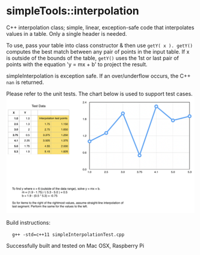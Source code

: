 # simpleTools::interpolation
C++ interpolation class; simple, linear, exception-safe code that interpolates values in a table. Only a single header is needed.

To use, pass your table into class constructor & then use ```getY( x ). getY()``` computes the best match between any pair of points in the input table. If x is outside of the bounds of the table, ```getY()``` uses the 1st or last pair of points with the equation 'y = mx + b' to project the result.

simpleInterpolation is exception safe. If an over/underflow occurs, the C++ ```nan``` is returned.

Please refer to the unit tests. The chart below is used to support test cases.
![Interpolation Chart](./doc/interpolationChart.png)


Build instructions:<p>
&nbsp;&nbsp;&nbsp;&nbsp;```g++ -std=c++11 simpleInterpolationTest.cpp```<p>
Successfully built and tested on Mac OSX, Raspberry Pi
